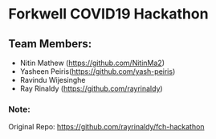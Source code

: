 # Forkwell COVID19 Hackathon

## Team Members:
- Nitin Mathew (https://github.com/NitinMa2)
- Yasheen Peiris(https://github.com/yash-peiris)
- Ravindu Wijesinghe
- Ray Rinaldy (https://github.com/rayrinaldy)

### Note:
Original Repo: https://github.com/rayrinaldy/fch-hackathon
